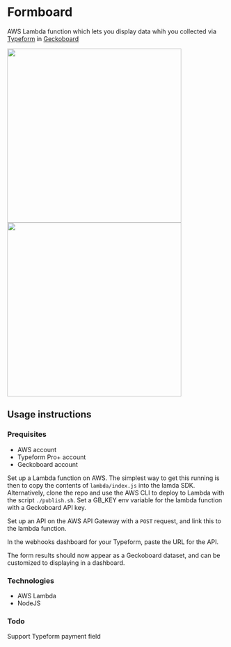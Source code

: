# Formboard

AWS Lambda function which lets you display data whih you collected via [Typeform](https://www.typeform.com/) in [Geckoboard](https://www.geckoboard.com/) 

<img src="https://photos-4.dropbox.com/t/2/AAAiYbqRZhup3f28GOqpn-bhk5Wwi8Jx4u_2L6imQONGYg/12/587988673/png/32x32/3/1495810800/0/2/Screenshot%202017-05-26%2012.20.08.png/ELmZh94EGBYgAigC/qhHEa_dc7SFj1sEZIb3X77A5sAS-5kGWhs_CZJebHsg?dl=0&size=800x600&size_mode=4" width="400"> <img src="https://photos-1.dropbox.com/t/2/AABBWPHj75-gXC7sRQGxn3twPfj6ekvG7q7YFrHveby54g/12/587988673/png/32x32/3/1495810800/0/2/Screenshot%202017-05-26%2012.18.19.png/ELmZh94EGBUgAigC/IDT4iIoECStEB93P7yEXODp0ZD4qwiuQpx8nu6yyKr0?dl=0&size=2048x1536&size_mode=" width="400">

## Usage instructions

### Prequisites
- AWS account
- Typeform Pro+ account
- Geckoboard account

Set up a Lambda function on AWS. The simplest way to get this running is then to copy the contents of `lambda/index.js` into the lamda SDK. Alternatively, clone the repo and use the AWS CLI to deploy to Lambda with the script `./publish.sh`.
Set a GB_KEY env variable for the lambda function with a Geckoboard API key.

Set up an API on the AWS API Gateway with a `POST` request, and link this to the lambda function.

In the webhooks dashboard for your Typeform, paste the URL for the API.

The form results should now appear as a Geckoboard dataset, and can be customized to displaying in a dashboard.

### Technologies
- AWS Lambda
- NodeJS

### Todo
Support Typeform payment field
